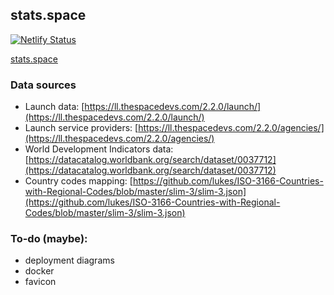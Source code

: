 ## stats.space

[![Netlify Status](https://api.netlify.com/api/v1/badges/82bca42e-6599-4cbe-8b4f-cf45d7db1b3a/deploy-status)](https://app.netlify.com/sites/stats-space/deploys)

[stats.space](https:/stats.space)

### Data sources

-   Launch data: [https://ll.thespacedevs.com/2.2.0/launch/](https://ll.thespacedevs.com/2.2.0/launch/)
-   Launch service providers: [https://ll.thespacedevs.com/2.2.0/agencies/](https://ll.thespacedevs.com/2.2.0/agencies/)
-   World Development Indicators data: [https://datacatalog.worldbank.org/search/dataset/0037712](https://datacatalog.worldbank.org/search/dataset/0037712)
-   Country codes mapping: [https://github.com/lukes/ISO-3166-Countries-with-Regional-Codes/blob/master/slim-3/slim-3.json](https://github.com/lukes/ISO-3166-Countries-with-Regional-Codes/blob/master/slim-3/slim-3.json)

### To-do (maybe):

-   deployment diagrams
-   docker
-   favicon
